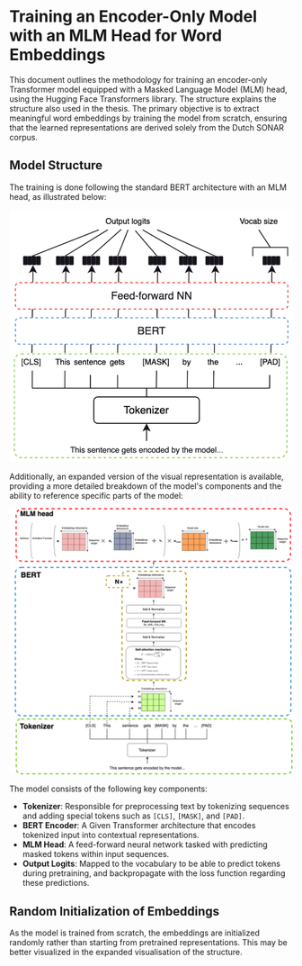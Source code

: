 # Training an Encoder-Only Model with an MLM Head for Word Embeddings

This document outlines the methodology for training an encoder-only Transformer model equipped with a Masked Language Model (MLM) head, using the Hugging Face Transformers library. The structure explains the structure also used in the thesis. The primary objective is to extract meaningful word embeddings by training the model from scratch, ensuring that the learned representations are derived solely from the Dutch SONAR corpus.

## Model Structure

The training is done following the standard BERT architecture with an MLM head, as illustrated below:

![BERT MLM Overview](https://github.com/KleinJonasUVT/biasintransformers/blob/52def7c6f06ae26d41ca9c9c6e1aab9ea9d96c49/assets/images/colapsed_BERT.png)

Additionally, an expanded version of the visual representation is available, providing a more detailed breakdown of the model's components and the ability to reference specific parts of the model:

![Expanded BERT MLM Overview](https://github.com/KleinJonasUVT/biasintransformers/blob/52def7c6f06ae26d41ca9c9c6e1aab9ea9d96c49/assets/images/expanded.png)

The model consists of the following key components:
- **Tokenizer**: Responsible for preprocessing text by tokenizing sequences and adding special tokens such as `[CLS]`, `[MASK]`, and `[PAD]`.
- **BERT Encoder**: A Given Transformer architecture that encodes tokenized input into contextual representations.
- **MLM Head**: A feed-forward neural network tasked with predicting masked tokens within input sequences.
- **Output Logits**: Mapped to the vocabulary to be able to predict tokens during pretraining, and backpropagate with the loss function regarding these predictions.

## Random Initialization of Embeddings

As the model is trained from scratch, the embeddings are initialized randomly rather than starting from pretrained representations. This may be better visualized in the expanded visualisation of the structure.